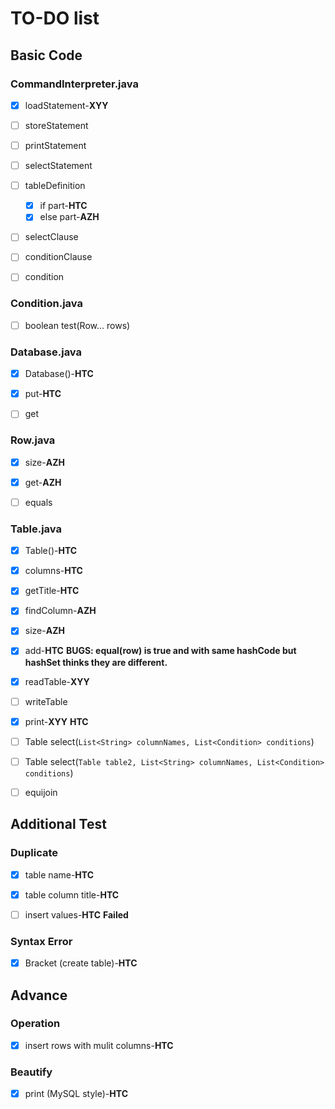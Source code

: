 # TO-DO list

## Basic Code

### CommandInterpreter.java

- [x] loadStatement-**XYY**

- [ ] storeStatement

- [ ] printStatement

- [ ] selectStatement

- [ ] tableDefinition  
	- [x] if part-**HTC**
	- [x] else part-**AZH**

- [ ] selectClause

- [ ] conditionClause

- [ ] condition

### Condition.java

- [ ] boolean test(Row... rows)

### Database.java

- [x] Database()-**HTC**

- [x] put-**HTC**

- [ ] get

### Row.java

- [x] size-**AZH**

- [x] get-**AZH**

- [ ] equals

### Table.java

- [x] Table()-**HTC**

- [x] columns-**HTC**

- [x] getTitle-**HTC**

- [x] findColumn-**AZH**

- [x] size-**AZH**

- [x] add-**HTC** **BUGS: equal(row) is true and with same hashCode but hashSet thinks they are different.**

- [x] readTable-**XYY**

- [ ] writeTable

- [x] print-**XYY** **HTC**

- [ ] Table select(`List<String> columnNames, List<Condition> conditions`)

- [ ] Table select(`Table table2, List<String> columnNames, List<Condition> conditions`)

- [ ] equijoin

## Additional Test

### Duplicate

- [x] table name-**HTC**

- [x] table column title-**HTC**

- [ ] insert values-**HTC** **Failed**

### Syntax Error

- [x] Bracket (create table)-**HTC**

## Advance

### Operation

- [x] insert rows with mulit columns-**HTC**

### Beautify

- [x] print (MySQL style)-**HTC**


